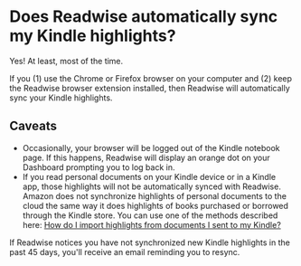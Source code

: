 # Does Readwise automatically sync my Kindle highlights?

Yes! At least, most of the time.

If you (1) use the Chrome or Firefox browser on your computer and (2) keep the Readwise browser extension installed, then Readwise will automatically sync your Kindle highlights.&#x20;

## Caveats

* Occasionally, your browser will be logged out of the Kindle notebook page. If this happens, Readwise will display an orange dot on your Dashboard prompting you to log back in.
* If you read personal documents on your Kindle device or in a Kindle app, those highlights will not be automatically synced with Readwise. Amazon does not synchronize highlights of personal documents to the cloud the same way it does highlights of books purchased or borrowed through the Kindle store. You can use one of the methods described here: [How do I import highlights from documents I sent to my Kindle?](https://help.readwise.io/article/30-how-do-i-import-highlights-from-personal-documents-on-kindle)

If Readwise notices you have not synchronized new Kindle highlights in the past 45 days, you'll receive an email reminding you to resync.
